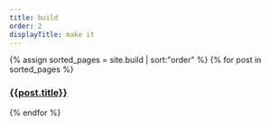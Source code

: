 ```yaml
---
title: build
order: 2
displayTitle: make it
---
```


<div class="feats">
{% assign sorted_pages = site.build | sort:"order" %}
{% for post in sorted_pages %}
<article>
    <a href="{{post.url}}">
        <article class="bellow">
            <div class="circle" style="background: url('../images/{{ post.title | slugify }}/a_teaser.jpg') no-repeat center center;"></div>
            <h1>{{post.title}}</h1>
        </article>  
    </a>
</article>
{% endfor %}
</div>